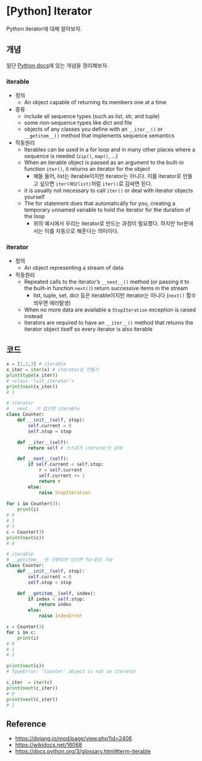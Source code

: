 # [Python] Iterator


Python iterator애 대해 알아보자.

<!--more-->
## 개념
일단 [Python docs](https://docs.python.org/3/glossary.html#term-iterable)에 있는 개념을 정리해보자.

### iterable
- 정의
  - An object capable of returning its members one at a time
- 종류
  - include all sequence types (such as list, str, and tuple)
  - some non-sequence types like dict and file
  - objects of any classes you define with an `__iter__()` or `__getitem__()` method that implements sequence semantics
- 작동원리
  - Iterables can be used in a for loop and in many other places where a sequence is needed (`zip()`, `map()`, …)
  - When an iterable object is passed as an argument to the built-in function `iter()`, it returns an iterator for the object
    - 예들 들어, list는 iterable이지만 iterator는 아니다. 이를 iterator로 만들고 싶으면 `iter(해당list)`처럼 `iter()`로 감싸면 된다.
  - it is usually not necessary to call `iter()` or deal with iterator objects yourself
  - The for statement does that automatically for you, creating a temporary unnamed variable to hold the iterator for the duration of the loop
    - 위의 예시에서 우리는 iterator로 만드는 과정이 필요했다. 하지만 for문에서는 이를 자동으로 해준다는 의미이다.

### iterator
- 정의
  - An object representing a stream of data
- 작동원리
  - Repeated calls to the iterator’s `__next__()` method (or passing it to the built-in function `next()`) return successive items in the stream
    - list, tuple, set, dict 등은 iterable이지만 iterator는 아니다 (`next()` 함수 씌우면 에러발생)
  - When no more data are available a `StopIteration` exception is raised instead
  - Iterators are required to have an `__iter__()` method that returns the iterator object itself so every iterator is also iterable

## 코드
```python
x = [1,2,3] # iterable
x_iter = iter(x) # iterator로 만들기
print(type(x_iter)) 
# <class 'list_iterator'>
print(next(x_iter))
# 1
```

```python
# iterator
# __next__ 가 없으면 iterable
class Counter:
    def __init__(self, stop):
        self.current = 0
        self.stop = stop

    def __iter__(self):
        return self # 스스로가 iterator인 상태

    def __next__(self):
        if self.current < self.stop:
            r = self.current
            self.current += 1
            return r
        else:
            raise StopIteration
        
for i in Counter(3):
    print(i)
# 0
# 1
# 2
c = Counter(3)
print(next(c))
# 0
```

```python
# iterable
# __getitem__ 만 구현되어 있으면 for문은 가능
class Counter:
    def __init__(self, stop):
        self.current = 0
        self.stop = stop

    def __getitem__(self, index):
        if index < self.stop:
            return index
        else:
            raise IndexError

c = Counter(3)
for i in c:
    print(i)
# 0
# 1
# 2

print(next(c))
# TypeError: 'Counter' object is not an iterator

c_iter  = iter(c)
print(next(c_iter))
# 0
print(next(c_iter))
# 1
```

## Reference
- https://dojang.io/mod/page/view.php?id=2406
- https://wikidocs.net/16068
- https://docs.python.org/3/glossary.html#term-iterable
